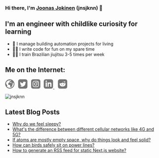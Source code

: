 ### Hi there, I'm [Joonas Jokinen](https://joonasjokinen.fi) (jnsjknn) 👋

## I'm an engineer with childlike curiosity for learning
- 💼 I manage building automation projects for living
- 👨‍💻 I write code for fun on my spare time
- 🤼‍♂️ I train Brazilian jiujitsu 3-5 times per week

## Me on the Internet:

[<img src="./icons/globe.svg" alt="joonasjokinen.fi"  width="30"/>](https://joonasjokinen.fi)&nbsp;&nbsp;
[<img src="./icons/twitter.svg" alt="jnsjknn"  width="30"/>](https://twitter.com/jnsjknn)&nbsp;&nbsp;
[<img src="./icons/instagram.svg" alt="jnsjknn.dev" width="30"/>](https://www.instagram.com/jnsjknn.dev)&nbsp;&nbsp;
[<img src="./icons/linkedin.svg" alt="joonasjokinen" width="30"/> ](https://www.linkedin.com/in/joonasjokinen/)&nbsp;&nbsp;
[<img src="./icons/reddit.svg" alt="jnsjknn" width="30"/>](https://reddit.com/u/jnsjknn)

![jnsjknn](https://github-readme-stats.vercel.app/api/top-langs?username=jnsjknn&show_icons=true&locale=en&layout=compact&theme=dracula)



## Latest Blog Posts
<!-- BLOG-POST-LIST:START -->
- [Why do we feel sleepy?](https://joonasjokinen.fi/blog/why-do-we-feel-sleepy)
- [What&#39;s the difference between different cellular networks like 4G and 5G?](https://joonasjokinen.fi/blog/how-cellular-networks-like-5g-4g-are-different)
- [If atoms are mostly empty space, why do things look and feel solid?](https://joonasjokinen.fi/blog/atoms-empty-space-why-things-look-feel-solid)
- [How can birds safely sit on power lines?](https://joonasjokinen.fi/blog/how-can-birds-safely-sit-on-power-lines)
- [How to generate an RSS feed for static Next.js website?](https://joonasjokinen.fi/blog/how-to-generate-rss-feed-nextjs)
<!-- BLOG-POST-LIST:END -->



